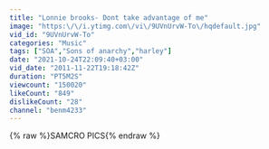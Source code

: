 ```yaml
---
title: "Lonnie brooks- Dont take advantage of me"
image: "https:\/\/i.ytimg.com\/vi\/9UVnUrvW-To\/hqdefault.jpg"
vid_id: "9UVnUrvW-To"
categories: "Music"
tags: ["SOA","Sons of anarchy","harley"]
date: "2021-10-24T22:09:40+03:00"
vid_date: "2011-11-22T19:18:42Z"
duration: "PT5M2S"
viewcount: "150020"
likeCount: "849"
dislikeCount: "28"
channel: "benm4233"
---
```

{% raw %}SAMCRO PICS{% endraw %}

